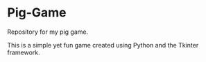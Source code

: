 # Pig-Game
Repository for my pig game.

This is a simple yet fun game created using Python and the Tkinter framework. 
